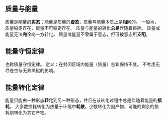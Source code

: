## 质量与能量
质量是能量的**实态**；能量是质量的**虚态**，质量与能量本质上是**相同**的。
一般地，质量稳定存在，能量不可稳定存在。
质量与能量的转化**总是**伴随着损耗。
质量或能量无法**完全**向一方转化。
质量或能量不隶属于意志，但可被意志所**支配**。

## 能量守恒定律
也称质量守恒定律。
定义：在封闭区域内能量（质量）总和保持不变。
不考虑无尽苍空与无界黑狱的影响。

## 能量转化定律
能量只能由一种形态**转化**到另一种形态，并且在该转化过程中总是伴随着能量的**损耗**。
大多数损耗转化为热量于环境中**耗散**，少数转化为副产物，可能的剩余的损耗则转化为其它产物。